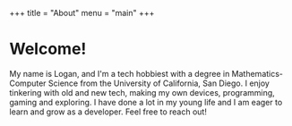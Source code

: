 +++
title = "About"
menu = "main"
+++

# Welcome!

My name is Logan, and I'm a tech hobbiest with a degree in Mathematics-Computer Science from the University
of California, San Diego. I enjoy tinkering with old and new tech, making my own devices, programming, gaming
and exploring. I have done a lot in my young life and I am eager to learn and grow as a developer. Feel free to
reach out!
